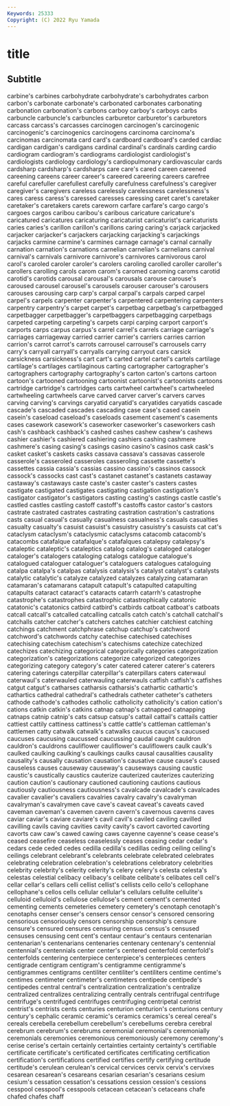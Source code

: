 ```yaml
---
Keywords: 25333
Copyright: (C) 2022 Ryu Yamada
---
```



# title

## Subtitle
carbine's carbines carbohydrate carbohydrate's carbohydrates carbon carbon's carbonate carbonate's carbonated
carbonates carbonating carbonation carbonation's carbons carboy carboy's carboys carbs carbuncle
carbuncle's carbuncles carburetor carburetor's carburetors carcass carcass's carcasses carcinogen carcinogen's
carcinogenic carcinogenic's carcinogenics carcinogens carcinoma carcinoma's carcinomas carcinomata card card's
cardboard cardboard's carded cardiac cardigan cardigan's cardigans cardinal cardinal's cardinals
carding cardio cardiogram cardiogram's cardiograms cardiologist cardiologist's cardiologists cardiology cardiology's
cardiopulmonary cardiovascular cards cardsharp cardsharp's cardsharps care care's cared careen
careened careening careens career career's careered careering careers carefree careful
carefuller carefullest carefully carefulness carefulness's caregiver caregiver's caregivers careless carelessly
carelessness carelessness's cares caress caress's caressed caresses caressing caret caret's
caretaker caretaker's caretakers carets careworn carfare carfare's cargo cargo's cargoes
cargos caribou caribou's caribous caricature caricature's caricatured caricatures caricaturing caricaturist
caricaturist's caricaturists caries caries's carillon carillon's carillons caring caring's carjack
carjacked carjacker carjacker's carjackers carjacking carjacking's carjackings carjacks carmine carmine's
carmines carnage carnage's carnal carnally carnation carnation's carnations carnelian carnelian's
carnelians carnival carnival's carnivals carnivore carnivore's carnivores carnivorous carol carol's
caroled caroler caroler's carolers caroling carolled caroller caroller's carollers carolling
carols carom carom's caromed caroming caroms carotid carotid's carotids carousal
carousal's carousals carouse carouse's caroused carousel carousel's carousels carouser carouser's
carousers carouses carousing carp carp's carpal carpal's carpals carped carpel
carpel's carpels carpenter carpenter's carpentered carpentering carpenters carpentry carpentry's carpet
carpet's carpetbag carpetbag's carpetbagged carpetbagger carpetbagger's carpetbaggers carpetbagging carpetbags carpeted
carpeting carpeting's carpets carpi carping carport carport's carports carps carpus
carpus's carrel carrel's carrels carriage carriage's carriages carriageway carried carrier
carrier's carriers carries carrion carrion's carrot carrot's carrots carrousel carrousel's
carrousels carry carry's carryall carryall's carryalls carrying carryout cars carsick
carsickness carsickness's cart cart's carted cartel cartel's cartels cartilage cartilage's
cartilages cartilaginous carting cartographer cartographer's cartographers cartography cartography's carton carton's
cartons cartoon cartoon's cartooned cartooning cartoonist cartoonist's cartoonists cartoons cartridge
cartridge's cartridges carts cartwheel cartwheel's cartwheeled cartwheeling cartwheels carve carved
carver carver's carvers carves carving carving's carvings caryatid caryatid's caryatides
caryatids cascade cascade's cascaded cascades cascading case case's cased casein
casein's caseload caseload's caseloads casement casement's casements cases casework casework's
caseworker caseworker's caseworkers cash cash's cashback cashback's cashed cashes cashew
cashew's cashews cashier cashier's cashiered cashiering cashiers cashing cashmere cashmere's
casing casing's casings casino casino's casinos cask cask's casket casket's
caskets casks cassava cassava's cassavas casserole casserole's casseroled casseroles casseroling
cassette cassette's cassettes cassia cassia's cassias cassino cassino's cassinos cassock
cassock's cassocks cast cast's castanet castanet's castanets castaway castaway's castaways
caste caste's caster caster's casters castes castigate castigated castigates castigating
castigation castigation's castigator castigator's castigators casting casting's castings castle castle's
castled castles castling castoff castoff's castoffs castor castor's castors castrate
castrated castrates castrating castration castration's castrations casts casual casual's casually
casualness casualness's casuals casualties casualty casualty's casuist casuist's casuistry casuistry's
casuists cat cat's cataclysm cataclysm's cataclysmic cataclysms catacomb catacomb's catacombs
catafalque catafalque's catafalques catalepsy catalepsy's cataleptic cataleptic's cataleptics catalog catalog's
cataloged cataloger cataloger's catalogers cataloging catalogs catalogue catalogue's catalogued cataloguer
cataloguer's cataloguers catalogues cataloguing catalpa catalpa's catalpas catalysis catalysis's catalyst
catalyst's catalysts catalytic catalytic's catalyze catalyzed catalyzes catalyzing catamaran catamaran's
catamarans catapult catapult's catapulted catapulting catapults cataract cataract's cataracts catarrh
catarrh's catastrophe catastrophe's catastrophes catastrophic catastrophically catatonic catatonic's catatonics catbird
catbird's catbirds catboat catboat's catboats catcall catcall's catcalled catcalling catcalls
catch catch's catchall catchall's catchalls catcher catcher's catchers catches catchier
catchiest catching catchings catchment catchphrase catchup catchup's catchword catchword's catchwords
catchy catechise catechised catechises catechising catechism catechism's catechisms catechize catechized
catechizes catechizing categorical categorically categories categorization categorization's categorizations categorize categorized
categorizes categorizing category category's cater catered caterer caterer's caterers catering
caterings caterpillar caterpillar's caterpillars caters caterwaul caterwaul's caterwauled caterwauling caterwauls
catfish catfish's catfishes catgut catgut's catharses catharsis catharsis's cathartic cathartic's
cathartics cathedral cathedral's cathedrals catheter catheter's catheters cathode cathode's cathodes
catholic catholicity catholicity's cation cation's cations catkin catkin's catkins catnap
catnap's catnapped catnapping catnaps catnip catnip's cats catsup catsup's cattail
cattail's cattails cattier cattiest cattily cattiness cattiness's cattle cattle's cattleman
cattleman's cattlemen catty catwalk catwalk's catwalks caucus caucus's caucused caucuses
caucusing caucussed caucussing caudal caught cauldron cauldron's cauldrons cauliflower cauliflower's
cauliflowers caulk caulk's caulked caulking caulking's caulkings caulks causal causalities
causality causality's causally causation causation's causative cause cause's caused causeless
causes causeway causeway's causeways causing caustic caustic's caustically caustics cauterize
cauterized cauterizes cauterizing caution caution's cautionary cautioned cautioning cautions cautious
cautiously cautiousness cautiousness's cavalcade cavalcade's cavalcades cavalier cavalier's cavaliers cavalries
cavalry cavalry's cavalryman cavalryman's cavalrymen cave cave's caveat caveat's caveats
caved caveman caveman's cavemen cavern cavern's cavernous caverns caves caviar
caviar's caviare caviare's cavil cavil's caviled caviling cavilled cavilling cavils
caving cavities cavity cavity's cavort cavorted cavorting cavorts caw caw's
cawed cawing caws cayenne cayenne's cease cease's ceased ceasefire ceaseless
ceaselessly ceases ceasing cedar cedar's cedars cede ceded cedes cedilla
cedilla's cedillas ceding ceiling ceiling's ceilings celebrant celebrant's celebrants celebrate
celebrated celebrates celebrating celebration celebration's celebrations celebratory celebrities celebrity celebrity's
celerity celerity's celery celery's celesta celesta's celestas celestial celibacy celibacy's
celibate celibate's celibates cell cell's cellar cellar's cellars celli cellist
cellist's cellists cello cello's cellophane cellophane's cellos cells cellular cellular's
cellulars cellulite cellulite's celluloid celluloid's cellulose cellulose's cement cement's cemented
cementing cements cemeteries cemetery cemetery's cenotaph cenotaph's cenotaphs censer censer's
censers censor censor's censored censoring censorious censoriously censors censorship censorship's
censure censure's censured censures censuring census census's censused censuses censusing
cent cent's centaur centaur's centaurs centenarian centenarian's centenarians centenaries centenary
centenary's centennial centennial's centennials center center's centered centerfold centerfold's centerfolds
centering centerpiece centerpiece's centerpieces centers centigrade centigram centigram's centigramme centigramme's
centigrammes centigrams centiliter centiliter's centiliters centime centime's centimes centimeter centimeter's
centimeters centipede centipede's centipedes central central's centralization centralization's centralize centralized
centralizes centralizing centrally centrals centrifugal centrifuge centrifuge's centrifuged centrifuges centrifuging
centripetal centrist centrist's centrists cents centuries centurion centurion's centurions century
century's cephalic ceramic ceramic's ceramics ceramics's cereal cereal's cereals cerebella
cerebellum cerebellum's cerebellums cerebra cerebral cerebrum cerebrum's cerebrums ceremonial ceremonial's
ceremonially ceremonials ceremonies ceremonious ceremoniously ceremony ceremony's cerise cerise's certain
certainly certainties certainty certainty's certifiable certificate certificate's certificated certificates certificating
certification certification's certifications certified certifies certify certifying certitude certitude's cerulean
cerulean's cervical cervices cervix cervix's cervixes cesarean cesarean's cesareans cesarian
cesarian's cesarians cesium cesium's cessation cessation's cessations cession cession's cessions
cesspool cesspool's cesspools cetacean cetacean's cetaceans chafe chafed chafes chaff
